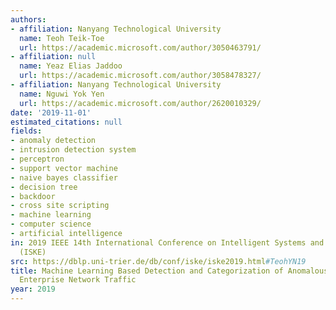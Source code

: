 ```yaml
---
authors:
- affiliation: Nanyang Technological University
  name: Teoh Teik-Toe
  url: https://academic.microsoft.com/author/3050463791/
- affiliation: null
  name: Yeaz Elias Jaddoo
  url: https://academic.microsoft.com/author/3058478327/
- affiliation: Nanyang Technological University
  name: Nguwi Yok Yen
  url: https://academic.microsoft.com/author/2620010329/
date: '2019-11-01'
estimated_citations: null
fields:
- anomaly detection
- intrusion detection system
- perceptron
- support vector machine
- naive bayes classifier
- decision tree
- backdoor
- cross site scripting
- machine learning
- computer science
- artificial intelligence
in: 2019 IEEE 14th International Conference on Intelligent Systems and Knowledge Engineering
  (ISKE)
src: https://dblp.uni-trier.de/db/conf/iske/iske2019.html#TeohYN19
title: Machine Learning Based Detection and Categorization of Anomalous Behavior in
  Enterprise Network Traffic
year: 2019
---
```

